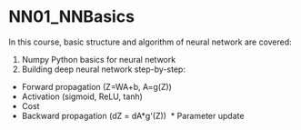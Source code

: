 # NN01_NNBasics
In this course, basic structure and algorithm of neural network are covered:
1. Numpy Python basics for neural network 
2. Building deep neural network step-by-step:
  * Forward propagation (Z=WA+b, A=g(Z))
  * Activation (sigmoid, ReLU, tanh)
  * Cost
  * Backward propagation (dZ = dA*g'(Z))
  * Parameter update

